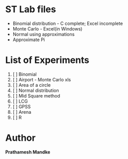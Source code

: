 # ST Lab files

* Binomial distribution - C complete; Excel incomplete
* Monte Carlo - Excel(in Windows)
* Normal using approximations
* Approximate Pi


# List of Experiments

1. [ ] Binomial
2. [ ] Airport - Monte Carlo xls
3. [ ] Area of a circle
4. [ ] Normal distribution
5. [ ] Mid Square method
6. [ ] LCG
7. [ ] GPSS
8. [ ] Arena
9. [ ] R

# Author

**Prathamesh  Mandke**
